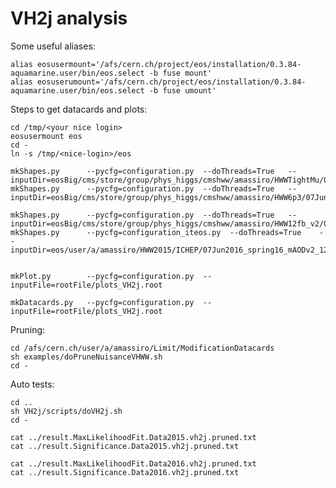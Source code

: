 VH2j analysis
==============

Some useful aliases:
    
    alias eosusermount='/afs/cern.ch/project/eos/installation/0.3.84-aquamarine.user/bin/eos.select -b fuse mount'
    alias eosuserumount='/afs/cern.ch/project/eos/installation/0.3.84-aquamarine.user/bin/eos.select -b fuse umount'

Steps to get datacards and plots:

    
    cd /tmp/<your nice login>
    eosusermount eos
    cd -
    ln -s /tmp/<nice-login>/eos
    
    mkShapes.py      --pycfg=configuration.py  --doThreads=True   --inputDir=eosBig/cms/store/group/phys_higgs/cmshww/amassiro/HWWTightMu/07Jun2016_spring16_mAODv2_4p0fbm1/MCl2loose__hadd__bSFL2pTEff__l2tight__wwSel/
    mkShapes.py      --pycfg=configuration.py  --doThreads=True   --inputDir=eosBig/cms/store/group/phys_higgs/cmshww/amassiro/HWW6p3/07Jun2016_spring16_mAODv2_6p3fbm1/MCl2loose__hadd__bSFL2pTEff__l2tight__wwSel/
    
    mkShapes.py      --pycfg=configuration.py  --doThreads=True   --inputDir=eosBig/cms/store/group/phys_higgs/cmshww/amassiro/HWW12fb_v2/07Jun2016_spring16_mAODv2_12pXfbm1/MCl2loose__hadd__bSFL2pTEff__l2tight__wwSel/
    mkShapes.py      --pycfg=configuration_iteos.py  --doThreads=True    --inputDir=eos/user/a/amassiro/HWW2015/ICHEP/07Jun2016_spring16_mAODv2_12pXfbm1/MCl2loose__hadd__bSFL2pTEff__l2tight__wwSel/

    
    mkPlot.py        --pycfg=configuration.py  --inputFile=rootFile/plots_VH2j.root
    
    mkDatacards.py   --pycfg=configuration.py  --inputFile=rootFile/plots_VH2j.root



Pruning:

    cd /afs/cern.ch/user/a/amassiro/Limit/ModificationDatacards
    sh examples/doPruneNuisanceVHWW.sh 
    cd -


Auto tests:


    cd ..
    sh VH2j/scripts/doVH2j.sh
    cd -

    cat ../result.MaxLikelihoodFit.Data2015.vh2j.pruned.txt
    cat ../result.Significance.Data2015.vh2j.pruned.txt
    
    cat ../result.MaxLikelihoodFit.Data2016.vh2j.pruned.txt
    cat ../result.Significance.Data2016.vh2j.pruned.txt
    
    
    
